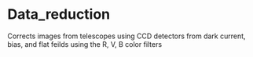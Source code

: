# Data_reduction
Corrects images from telescopes using CCD detectors from dark current, bias, and flat feilds using the R, V, B color filters
